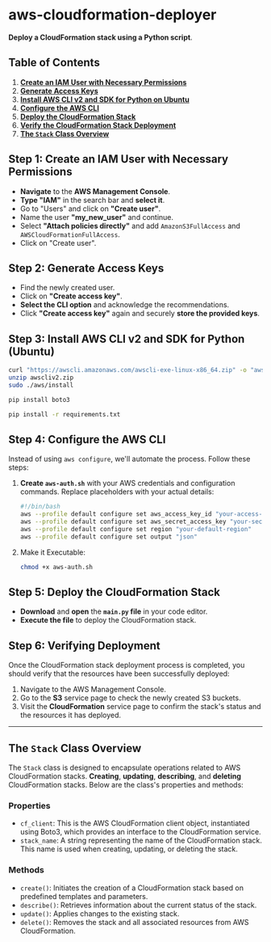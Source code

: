 # aws-cloudformation-deployer 

**Deploy a CloudFormation stack using a Python script**.

## Table of Contents

1. [**Create an IAM User with Necessary Permissions**](#step-1-create-an-iam-user-with-necessary-permissions)
2. [**Generate Access Keys**](#step-2-generate-access-keys)
3. [**Install AWS CLI v2 and SDK for Python on Ubuntu**](#step-3-install-aws-cli-v2-and-sdk-for-python-ubuntu)
4. [**Configure the AWS CLI**](#step-4-configure-the-aws-cli)
5. [**Deploy the CloudFormation Stack**](#step-5-deploy-the-cloudformation-stack)
6. [**Verify the CloudFormation Stack Deployment**](#step-6-verifying-deployment)
7. [**The `Stack` Class Overview**](#the-stack-class-overview)


## Step 1: Create an IAM User with Necessary Permissions

- **Navigate** to the **AWS Management Console**.
- **Type "IAM"** in the search bar and **select it**.
- Go to "Users" and click on **"Create user"**.
- Name the user **"my_new_user"** and continue.
- Select **"Attach policies directly"** and add `AmazonS3FullAccess` and `AWSCloudFormationFullAccess`.
- Click on "Create user".

## Step 2: Generate Access Keys

- Find the newly created user.
- Click on **"Create access key"**.
- **Select the CLI option** and acknowledge the recommendations.
- Click **"Create access key"** again and securely **store the provided keys**.

## Step 3: Install AWS CLI v2 and SDK for Python (Ubuntu)

```bash
curl "https://awscli.amazonaws.com/awscli-exe-linux-x86_64.zip" -o "awscliv2.zip"
unzip awscliv2.zip
sudo ./aws/install
```

```bash
pip install boto3
```

```bash
pip install -r requirements.txt
```

## Step 4: Configure the AWS CLI

Instead of using `aws configure`, we'll automate the process. Follow these steps:

1. **Create `aws-auth.sh`** with your AWS credentials and configuration commands. Replace placeholders with your actual details:

   ```bash
   #!/bin/bash
   aws --profile default configure set aws_access_key_id "your-access-key-id"
   aws --profile default configure set aws_secret_access_key "your-secret-access-key"
   aws --profile default configure set region "your-default-region"
   aws --profile default configure set output "json"
   ```
2. Make it Executable:

   ```bash
   chmod +x aws-auth.sh
   ```

## Step 5: Deploy the CloudFormation Stack

- **Download** and **open** the **`main.py` file** in your code editor.
- **Execute the file** to deploy the CloudFormation stack.


## Step 6: Verifying Deployment

Once the CloudFormation stack deployment process is completed, you should verify that the resources have been successfully deployed:

1. Navigate to the AWS Management Console.
2. Go to the **S3** service page to check the newly created S3 buckets.
3. Visit the **CloudFormation** service page to confirm the stack's status and the resources it has deployed.

---

## The `Stack` Class Overview

The `Stack` class is designed to encapsulate operations related to AWS CloudFormation stacks. **Creating**, **updating**, **describing**, and **deleting** CloudFormation stacks. Below are the class's properties and methods:

### Properties

- `cf_client`: This is the AWS CloudFormation client object, instantiated using Boto3, which provides an interface to the CloudFormation service.
- `stack_name`: A string representing the name of the CloudFormation stack. This name is used when creating, updating, or deleting the stack.

### Methods

- `create()`: Initiates the creation of a CloudFormation stack based on predefined templates and parameters.
- `describe()`: Retrieves information about the current status of the stack.
- `update()`: Applies changes to the existing stack.
- `delete()`: Removes the stack and all associated resources from AWS CloudFormation.

